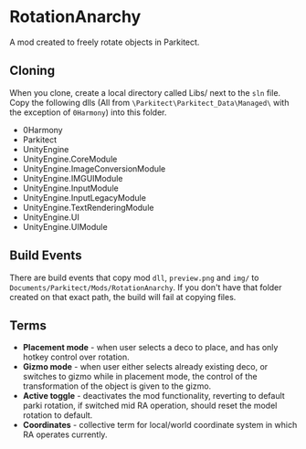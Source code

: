 # RotationAnarchy
A mod created to freely rotate objects in Parkitect.

## Cloning
When you clone, create a local directory called Libs/ next to the `sln` file. Copy the following dlls (All from `\Parkitect\Parkitect_Data\Managed\` with the exception of `0Harmony`) into this folder.

- 0Harmony
- Parkitect
- UnityEngine
- UnityEngine.CoreModule
- UnityEngine.ImageConversionModule
- UnityEngine.IMGUIModule
- UnityEngine.InputModule
- UnityEngine.InputLegacyModule
- UnityEngine.TextRenderingModule
- UnityEngine.UI
- UnityEngine.UIModule

## Build Events
There are build events that copy mod `dll`, `preview.png` and `img/` to `Documents/Parkitect/Mods/RotationAnarchy`. If you don't have that folder created on that exact path, the build will fail at copying files.

## Terms
- **Placement mode** - when user selects a deco to place, and has only hotkey control over rotation.
- **Gizmo mode** - when user either selects already existing deco, or switches to gizmo while in placement mode, the control of the transformation of the object is given to the gizmo.
- **Active toggle** - deactivates the mod functionality, reverting to default parki rotation, if switched mid RA operation, should reset the model rotation to default.
- **Coordinates** - collective term for local/world coordinate system in which RA operates currently. 
